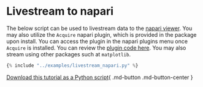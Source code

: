 # Livestream to napari

The below script can be used to livestream data to the [napari viewer](https://napari.org/stable/). You may also utilize the `Acquire` napari plugin, which is provided in the package upon install. You can access the plugin in the napari plugins menu once `Acquire` is installed. You can review the [plugin code here](https://github.com/acquire-project/acquire-python/blob/main/python/acquire/__init__.py#L131). You may also stream using other packages such at `matplotlib`.

~~~python
{% include "../examples/livestream_napari.py" %}
~~~

[Download this tutorial as a Python script](livestream.py){ .md-button .md-button-center }

